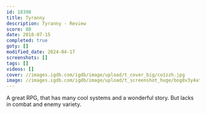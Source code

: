 ```yaml
---
id: 18398
title: Tyranny
description: Tyranny - Review
score: 80
date: 2018-07-15
completed: true
goty: []
modified_date: 2024-04-17
screenshots: []
tags: []
videos: []
cover: //images.igdb.com/igdb/image/upload/t_cover_big/co1zzh.jpg
image: //images.igdb.com/igdb/image/upload/t_screenshot_huge/bog8v3y4atqyazanklyt.jpg
---
```

A great RPG, that has many cool systems and a wonderful story. But lacks in combat and enemy variety.